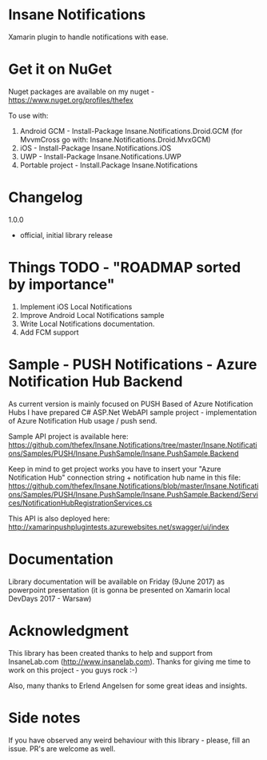 # Insane Notifications
Xamarin plugin to handle notifications with ease.

# Get it on NuGet
Nuget packages are available on my nuget - https://www.nuget.org/profiles/thefex

To use with:
1. Android GCM - Install-Package Insane.Notifications.Droid.GCM (for MvvmCross go with: Insane.Notifications.Droid.MvxGCM)
2. iOS - Install-Package Insane.Notifications.iOS
3. UWP - Install-Package Insane.Notifications.UWP
4. Portable project - Install.Package Insane.Notifications

# Changelog
1.0.0
- official, initial library release

# Things TODO - "ROADMAP sorted by importance"
1. Implement iOS Local Notifications
2. Improve Android Local Notifications sample
3. Write Local Notifications documentation.
4. Add FCM support

# Sample - PUSH Notifications - Azure Notification Hub Backend
As current version is mainly focused on PUSH Based of Azure Notification Hubs I have prepared C# ASP.Net WebAPI sample project - implementation of Azure Notification Hub usage / push send.

Sample API project is available here:
https://github.com/thefex/Insane.Notifications/tree/master/Insane.Notifications/Samples/PUSH/Insane.PushSample/Insane.PushSample.Backend

Keep in mind to get project works you have to insert your "Azure Notification Hub" connection string + notification hub name in this file:
https://github.com/thefex/Insane.Notifications/blob/master/Insane.Notifications/Samples/PUSH/Insane.PushSample/Insane.PushSample.Backend/Services/NotificationHubRegistrationServices.cs

This API is also deployed here:
http://xamarinpushplugintests.azurewebsites.net/swagger/ui/index

# Documentation
Library documentation will be available on Friday (9June 2017) as powerpoint presentation (it is gonna be presented on Xamarin local DevDays 2017 - Warsaw)

# Acknowledgment 
This library has been created thanks to help and support from InsaneLab.com (http://www.insanelab.com).
Thanks for giving me time to work on this project - you guys rock :-)

Also, many thanks to Erlend Angelsen for some great ideas and insights.

# Side notes
If you have observed any weird behaviour with this library - please, fill an issue.
PR's are welcome as well.
